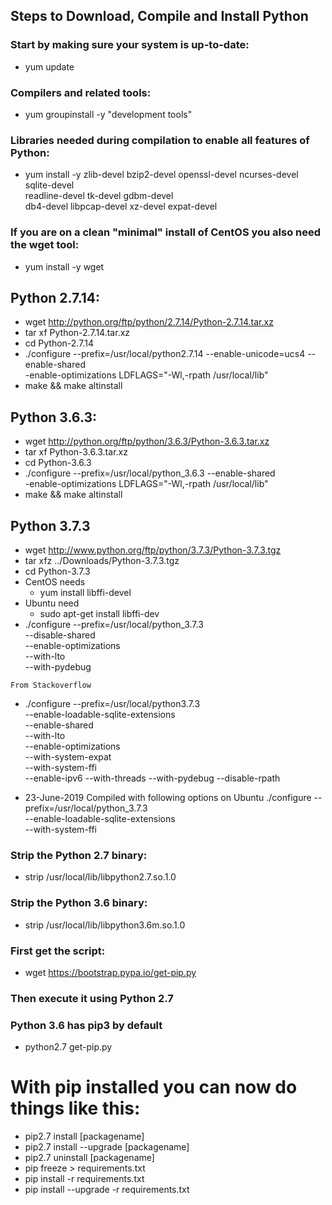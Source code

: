 ## Steps to Download, Compile and Install Python

### Start by making sure your system is up-to-date:
* yum update

### Compilers and related tools:
* yum groupinstall -y "development tools"

### Libraries needed during compilation to enable all features of Python:
* yum install -y zlib-devel bzip2-devel openssl-devel ncurses-devel sqlite-devel \
  readline-devel tk-devel gdbm-devel \
  db4-devel libpcap-devel xz-devel expat-devel

### If you are on a clean "minimal" install of CentOS you also need the wget tool:
* yum install -y wget

## Python 2.7.14:
* wget http://python.org/ftp/python/2.7.14/Python-2.7.14.tar.xz
* tar xf Python-2.7.14.tar.xz
* cd Python-2.7.14
* ./configure --prefix=/usr/local/python2.7.14 --enable-unicode=ucs4 --enable-shared \
  -enable-optimizations LDFLAGS="-Wl,-rpath /usr/local/lib"
* make && make altinstall
 
## Python 3.6.3:
* wget http://python.org/ftp/python/3.6.3/Python-3.6.3.tar.xz
* tar xf Python-3.6.3.tar.xz
* cd Python-3.6.3
* ./configure --prefix=/usr/local/python_3.6.3 --enable-shared \
  -enable-optimizations LDFLAGS="-Wl,-rpath /usr/local/lib"
* make && make altinstall

## Python 3.7.3
* wget http://www.python.org/ftp/python/3.7.3/Python-3.7.3.tgz
* tar xfz ../Downloads/Python-3.7.3.tgz
* cd Python-3.7.3
* CentOS needs 
    * yum install libffi-devel
* Ubuntu need
    * sudo apt-get install libffi-dev
* ./configure --prefix=/usr/local/python_3.7.3 \
    --disable-shared \
     --enable-optimizations \
     --with-lto \
     --with-pydebug
     
```From Stackoverflow```
* ./configure --prefix=/usr/local/python3.7.3 \
  --enable-loadable-sqlite-extensions \
  --enable-shared \
  --with-lto \
  --enable-optimizations \
  --with-system-expat \
  --with-system-ffi \
  --enable-ipv6 --with-threads --with-pydebug --disable-rpath

* 23-June-2019 Compiled with following options on Ubuntu
./configure --prefix=/usr/local/python_3.7.3 \
    --enable-loadable-sqlite-extensions   
    --with-system-ffi

### Strip the Python 2.7 binary:
* strip /usr/local/lib/libpython2.7.so.1.0

### Strip the Python 3.6 binary:
* strip /usr/local/lib/libpython3.6m.so.1.0

### First get the script:
* wget https://bootstrap.pypa.io/get-pip.py
 
### Then execute it using Python 2.7 
### Python 3.6 has pip3 by default
* python2.7 get-pip.py

 
# With pip installed you can now do things like this:
* pip2.7 install [packagename]
* pip2.7 install --upgrade [packagename]
* pip2.7 uninstall [packagename]
* pip freeze > requirements.txt
* pip install -r requirements.txt
* pip install --upgrade -r requirements.txt